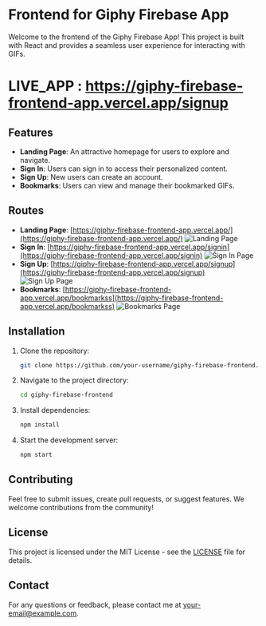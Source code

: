 # Frontend for Giphy Firebase App

Welcome to the frontend of the Giphy Firebase App! This project is built with React and provides a seamless user experience for interacting with GIFs.

# LIVE_APP : https://giphy-firebase-frontend-app.vercel.app/signup

## Features

- **Landing Page**: An attractive homepage for users to explore and navigate.
- **Sign In**: Users can sign in to access their personalized content.
- **Sign Up**: New users can create an account.
- **Bookmarks**: Users can view and manage their bookmarked GIFs.

## Routes

- **Landing Page**: [https://giphy-firebase-frontend-app.vercel.app/](https://giphy-firebase-frontend-app.vercel.app/)
  ![Landing Page](<img width="959" alt="image" src="https://github.com/user-attachments/assets/d4d0f6a9-84b5-4aa1-a950-e55be1c8324a">
)
- **Sign In**: [https://giphy-firebase-frontend-app.vercel.app/signin](https://giphy-firebase-frontend-app.vercel.app/signin)
  ![Sign In Page](<img width="959" alt="image" src="https://github.com/user-attachments/assets/828b2268-7737-4d2c-9ad2-feb8973a1588">
)
- **Sign Up**: [https://giphy-firebase-frontend-app.vercel.app/signup](https://giphy-firebase-frontend-app.vercel.app/signup)
  ![Sign Up Page](<img width="959" alt="image" src="https://github.com/user-attachments/assets/b2a617ba-9864-47f7-ae0f-e593fa298da1">
)
- **Bookmarks**: [https://giphy-firebase-frontend-app.vercel.app/bookmarkss](https://giphy-firebase-frontend-app.vercel.app/bookmarkss)
  ![Bookmarks Page](<img width="959" alt="image" src="https://github.com/user-attachments/assets/6f9a6dc7-620a-4842-b65f-37e4cf1d7b65">
)

## Installation

1. Clone the repository:
    ```bash
    git clone https://github.com/your-username/giphy-firebase-frontend.git
    ```
2. Navigate to the project directory:
    ```bash
    cd giphy-firebase-frontend
    ```
3. Install dependencies:
    ```bash
    npm install
    ```
4. Start the development server:
    ```bash
    npm start
    ```

## Contributing

Feel free to submit issues, create pull requests, or suggest features. We welcome contributions from the community!

## License

This project is licensed under the MIT License - see the [LICENSE](LICENSE) file for details.

## Contact

For any questions or feedback, please contact me at [your-email@example.com](mailto:your-email@example.com).
